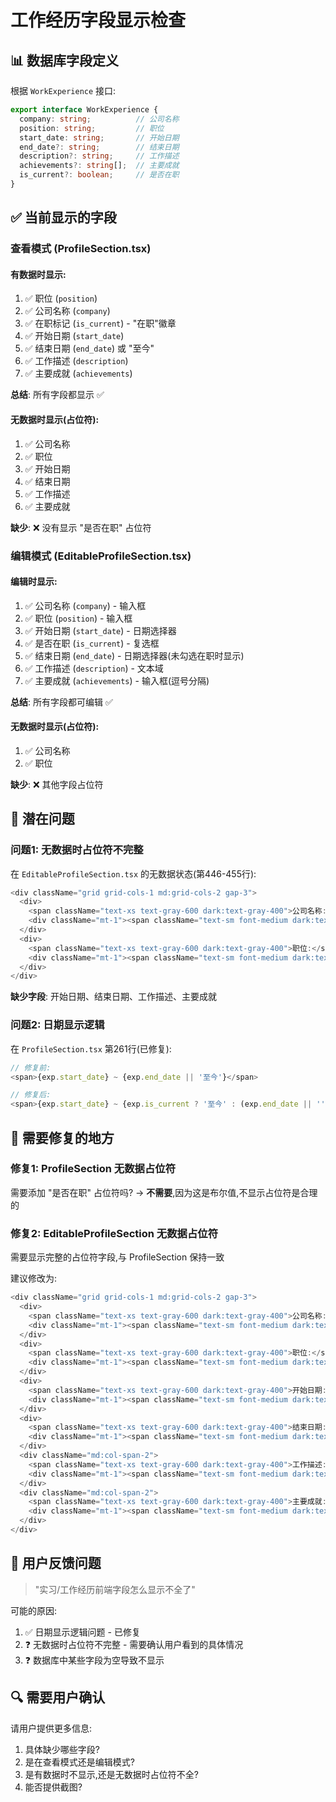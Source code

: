 # 工作经历字段显示检查

## 📊 数据库字段定义

根据 `WorkExperience` 接口:

```typescript
export interface WorkExperience {
  company: string;          // 公司名称
  position: string;         // 职位
  start_date: string;       // 开始日期
  end_date?: string;        // 结束日期
  description?: string;     // 工作描述
  achievements?: string[];  // 主要成就
  is_current?: boolean;     // 是否在职
}
```

## ✅ 当前显示的字段

### 查看模式 (ProfileSection.tsx)

#### 有数据时显示:
1. ✅ 职位 (`position`)
2. ✅ 公司名称 (`company`)
3. ✅ 在职标记 (`is_current`) - "在职"徽章
4. ✅ 开始日期 (`start_date`)
5. ✅ 结束日期 (`end_date`) 或 "至今"
6. ✅ 工作描述 (`description`)
7. ✅ 主要成就 (`achievements`)

**总结**: 所有字段都显示 ✅

#### 无数据时显示(占位符):
1. ✅ 公司名称
2. ✅ 职位
3. ✅ 开始日期
4. ✅ 结束日期
5. ✅ 工作描述
6. ✅ 主要成就

**缺少**: ❌ 没有显示 "是否在职" 占位符

### 编辑模式 (EditableProfileSection.tsx)

#### 编辑时显示:
1. ✅ 公司名称 (`company`) - 输入框
2. ✅ 职位 (`position`) - 输入框
3. ✅ 开始日期 (`start_date`) - 日期选择器
4. ✅ 是否在职 (`is_current`) - 复选框
5. ✅ 结束日期 (`end_date`) - 日期选择器(未勾选在职时显示)
6. ✅ 工作描述 (`description`) - 文本域
7. ✅ 主要成就 (`achievements`) - 输入框(逗号分隔)

**总结**: 所有字段都可编辑 ✅

#### 无数据时显示(占位符):
1. ✅ 公司名称
2. ✅ 职位

**缺少**: ❌ 其他字段占位符

## 🐛 潜在问题

### 问题1: 无数据时占位符不完整

在 `EditableProfileSection.tsx` 的无数据状态(第446-455行):

```typescript
<div className="grid grid-cols-1 md:grid-cols-2 gap-3">
  <div>
    <span className="text-xs text-gray-600 dark:text-gray-400">公司名称:</span>
    <div className="mt-1"><span className="text-sm font-medium dark:text-white"></span></div>
  </div>
  <div>
    <span className="text-xs text-gray-600 dark:text-gray-400">职位:</span>
    <div className="mt-1"><span className="text-sm font-medium dark:text-white"></span></div>
  </div>
</div>
```

**缺少字段**: 开始日期、结束日期、工作描述、主要成就

### 问题2: 日期显示逻辑

在 `ProfileSection.tsx` 第261行(已修复):

```typescript
// 修复前:
<span>{exp.start_date} ~ {exp.end_date || '至今'}</span>

// 修复后:
<span>{exp.start_date} ~ {exp.is_current ? '至今' : (exp.end_date || '')}</span>
```

## 🔧 需要修复的地方

### 修复1: ProfileSection 无数据占位符

需要添加 "是否在职" 占位符吗? 
→ **不需要**,因为这是布尔值,不显示占位符是合理的

### 修复2: EditableProfileSection 无数据占位符

需要显示完整的占位符字段,与 ProfileSection 保持一致

建议修改为:
```typescript
<div className="grid grid-cols-1 md:grid-cols-2 gap-3">
  <div>
    <span className="text-xs text-gray-600 dark:text-gray-400">公司名称:</span>
    <div className="mt-1"><span className="text-sm font-medium dark:text-white"></span></div>
  </div>
  <div>
    <span className="text-xs text-gray-600 dark:text-gray-400">职位:</span>
    <div className="mt-1"><span className="text-sm font-medium dark:text-white"></span></div>
  </div>
  <div>
    <span className="text-xs text-gray-600 dark:text-gray-400">开始日期:</span>
    <div className="mt-1"><span className="text-sm font-medium dark:text-white"></span></div>
  </div>
  <div>
    <span className="text-xs text-gray-600 dark:text-gray-400">结束日期:</span>
    <div className="mt-1"><span className="text-sm font-medium dark:text-white"></span></div>
  </div>
  <div className="md:col-span-2">
    <span className="text-xs text-gray-600 dark:text-gray-400">工作描述:</span>
    <div className="mt-1"><span className="text-sm font-medium dark:text-white"></span></div>
  </div>
  <div className="md:col-span-2">
    <span className="text-xs text-gray-600 dark:text-gray-400">主要成就:</span>
    <div className="mt-1"><span className="text-sm font-medium dark:text-white"></span></div>
  </div>
</div>
```

## 📝 用户反馈问题

> "实习/工作经历前端字段怎么显示不全了"

可能的原因:
1. ✅ 日期显示逻辑问题 - 已修复
2. ❓ 无数据时占位符不完整 - 需要确认用户看到的具体情况
3. ❓ 数据库中某些字段为空导致不显示

## 🔍 需要用户确认

请用户提供更多信息:
1. 具体缺少哪些字段?
2. 是在查看模式还是编辑模式?
3. 是有数据时不显示,还是无数据时占位符不全?
4. 能否提供截图?

